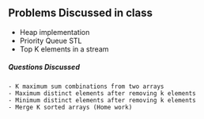 ## Problems Discussed in class

  - Heap implementation
  - Priority Queue STL
  - Top K elements in a stream
  ##### Questions Discussed
  
    - K maximum sum combinations from two arrays
    - Maximum distinct elements after removing k elements
    - Minimum distinct elements after removing k elements
    - Merge K sorted arrays (Home work)

  

